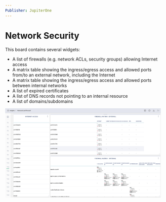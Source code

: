 ```yaml
---
Publisher: JupiterOne
---
```


# Network Security

This board contains several widgets:

- A list of firewalls (e.g. network ACLs, security groups) allowing Internet access
- A matrix table showing the ingress/egress access and allowed ports from/to an external network, including the Internet
- A matrix table showing the ingress/egress access and allowed ports between internal networks
- A list of expired certificates
- A list of DNS records not pointing to an internal resource
- A list of domains/subdomains

![sample-screenshot](board.png)
